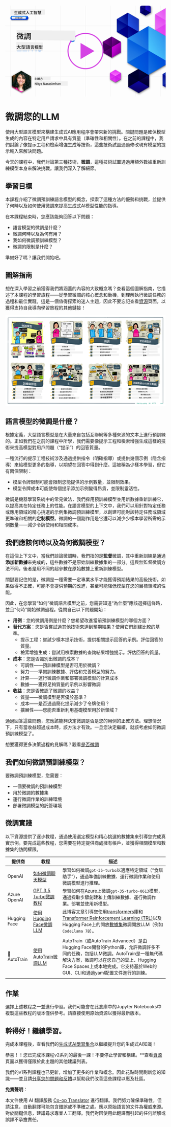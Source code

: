 <!--
CO_OP_TRANSLATOR_METADATA:
{
  "original_hash": "68664f7e754a892ae1d8d5e2b7bd2081",
  "translation_date": "2025-05-20T07:39:21+00:00",
  "source_file": "18-fine-tuning/README.md",
  "language_code": "hk"
}
-->
[![開源模型](../../../translated_images/18-lesson-banner.8487555c3e3225eefc1dc84e72c8e00bce1ee76db867a080628fb0fbb04aa0d2.hk.png)](https://aka.ms/gen-ai-lesson18-gh?WT.mc_id=academic-105485-koreyst)

# 微調您的LLM

使用大型語言模型來構建生成式AI應用程序會帶來新的挑戰。關鍵問題是確保模型生成的內容在特定用戶請求中具有質量（準確性和相關性）。在之前的課程中，我們討論了像提示工程和檢索增強生成等技術，這些技術試圖通過修改現有模型的提示輸入來解決問題。

今天的課程中，我們討論第三種技術，**微調**，這種技術試圖通過用額外數據重新訓練模型本身來解決挑戰。讓我們深入了解細節。

## 學習目標

本課程介紹了微調預訓練語言模型的概念，探索了這種方法的優勢和挑戰，並提供了何時以及如何使用微調來提高生成式AI模型性能的指導。

在本課程結束時，您應該能夠回答以下問題：

- 語言模型的微調是什麼？
- 微調何時以及為何有用？
- 我如何微調預訓練模型？
- 微調的限制是什麼？

準備好了嗎？讓我們開始吧。

## 圖解指南

想在深入學習之前獲得我們將涵蓋的內容的大致概念嗎？查看這個圖解指南，它描述了本課程的學習旅程——從學習微調的核心概念和動機，到理解執行微調任務的過程和最佳實踐。這是一個值得探索的迷人主題，因此不要忘記查看[資源](./RESOURCES.md?WT.mc_id=academic-105485-koreyst)頁面，以獲得支持自我導向學習旅程的其他鏈接！

![語言模型微調的圖解指南](../../../translated_images/18-fine-tuning-sketchnote.92733966235199dd260184b1aae3a84b877c7496bc872d8e63ad6fa2dd96bafc.hk.png)

## 語言模型的微調是什麼？

根據定義，大型語言模型是在大量來自包括互聯網等多種來源的文本上進行預訓練的。正如我們在之前的課程中所學，我們需要像提示工程和檢索增強生成這樣的技術來提高模型對用戶問題（“提示”）的回答質量。

一種流行的提示工程技術涉及通過提供指令（明確指導）或提供幾個示例（隱含指導）來給模型更多的指導，以期望在回答中得到什麼。這被稱為少樣本學習，但它有兩個限制：

- 模型令牌限制可能會限制您能提供的示例數量，並限制效果。
- 模型令牌成本可能使每個提示添加示例變得昂貴，並限制靈活性。

微調是機器學習系統中的常見做法，我們採用預訓練模型並用新數據重新訓練它，以提高其在特定任務上的性能。在語言模型的上下文中，我們可以用針對特定任務或應用領域的精心挑選的示例集微調預訓練模型，以創建可能對該特定任務或領域更準確和相關的**定制模型**。微調的一個副作用是它還可以減少少樣本學習所需的示例數量——減少令牌使用和相關成本。

## 我們應該何時以及為何微調模型？

在這個上下文中，當我們談論微調時，我們指的是**監督**微調，其中重新訓練是通過**添加新數據**來完成的，這些數據不是原始訓練數據集的一部分。這與無監督微調方法不同，後者是用不同的超參數在原始數據上重新訓練模型。

關鍵要記住的是，微調是一種需要一定專業水平才能獲得預期結果的高級技術。如果做得不正確，可能不會提供預期的改進，甚至可能降低模型在您的目標領域的性能。

因此，在您學習“如何”微調語言模型之前，您需要知道“為什麼”應該選擇這條路，並且“何時”開始微調過程。從問自己以下問題開始：

- **用例**：您的微調用例是什麼？您希望改進當前預訓練模型的哪個方面？
- **替代方案**：您是否嘗試過其他技術來達到預期結果？使用它們創建比較的基準。
  - 提示工程：嘗試少樣本提示技術，提供相關提示回答的示例。評估回答的質量。
  - 檢索增強生成：嘗試用檢索數據的查詢結果增強提示。評估回答的質量。
- **成本**：您是否識別出微調的成本？
  - 可調性——預訓練模型是否可用於微調？
  - 努力——準備訓練數據、評估和完善模型的努力。
  - 計算——運行微調作業和部署微調模型的計算成本
  - 數據——獲得足夠質量的示例以影響微調
- **收益**：您是否確認了微調的收益？
  - 質量——微調模型是否優於基準？
  - 成本——是否通過簡化提示減少了令牌使用？
  - 擴展性——您能否重新利用基礎模型用於新領域？

通過回答這些問題，您應該能夠決定微調是否是您的用例的正確方法。理想情況下，只有當收益超過成本時，該方法才有效。一旦您決定繼續，就該考慮如何微調預訓練模型了。

想要獲得更多決策過程的見解嗎？觀看[是否微調](https://www.youtube.com/watch?v=0Jo-z-MFxJs)

## 我們如何微調預訓練模型？

要微調預訓練模型，您需要：

- 一個要微調的預訓練模型
- 用於微調的數據集
- 運行微調作業的訓練環境
- 部署微調模型的託管環境

## 微調實踐

以下資源提供了逐步教程，通過使用選定模型和精心挑選的數據集來引導您完成真實示例。要完成這些教程，您需要在特定提供商處擁有帳戶，並獲得相關模型和數據集的訪問權限。

| 提供商       | 教程                                                                                                                                                                       | 描述                                                                                                                                                                                                                                                                                                                                                                                                                        |
| ------------ | ------------------------------------------------------------------------------------------------------------------------------------------------------------------------ | ---------------------------------------------------------------------------------------------------------------------------------------------------------------------------------------------------------------------------------------------------------------------------------------------------------------------------------------------------------------------------------------------------------------------------------- |
| OpenAI       | [如何微調聊天模型](https://github.com/openai/openai-cookbook/blob/main/examples/How_to_finetune_chat_models.ipynb?WT.mc_id=academic-105485-koreyst)                | 學習如何微調`gpt-35-turbo`以適應特定領域（“食譜助手”），通過準備訓練數據、運行微調作業和使用微調模型進行推理。                                                                                                                                                                                                                                              |
| Azure OpenAI | [GPT 3.5 Turbo微調教程](https://learn.microsoft.com/azure/ai-services/openai/tutorials/fine-tune?tabs=python-new%2Ccommand-line?WT.mc_id=academic-105485-koreyst) | 學習如何在Azure上微調`gpt-35-turbo-0613`模型，通過採取步驟創建和上傳訓練數據、運行微調作業。部署並使用新模型。                                                                                                                                                                                                                                                                 |
| Hugging Face | [使用Hugging Face微調LLM](https://www.philschmid.de/fine-tune-llms-in-2024-with-trl?WT.mc_id=academic-105485-koreyst)                                               | 此博客文章引導您使用[transformers](https://huggingface.co/docs/transformers/index?WT.mc_id=academic-105485-koreyst)庫和[Transformer Reinforcement Learning (TRL)](https://huggingface.co/docs/trl/index?WT.mc_id=academic-105485-koreyst])以及Hugging Face上的開放[數據集](https://huggingface.co/docs/datasets/index?WT.mc_id=academic-105485-koreyst)微調開放LLM（例如`CodeLlama 7B`）。 |
|              |                                                                                                                                                                                |                                                                                                                                                                                                                                                                                                                                                                                                                                    |
| 🤗 AutoTrain | [使用AutoTrain微調LLM](https://github.com/huggingface/autotrain-advanced/?WT.mc_id=academic-105485-koreyst)                                                         | AutoTrain（或AutoTrain Advanced）是由Hugging Face開發的Python庫，允許微調許多不同的任務，包括LLM微調。AutoTrain是一種無代碼解決方案，微調可以在您自己的雲上、Hugging Face Spaces上或本地完成。它支持基於Web的GUI、CLI和通過yaml配置文件進行的訓練。                                                                               |
|              |                                                                                                                                                                                |                                                                                                                                                                                                                                                                                                                                                                                                                                    |

## 作業

選擇上述教程之一並進行學習。我們可能會在此倉庫中的Jupyter Notebooks中複製這些教程的版本僅供參考。請直接使用原始資源以獲得最新版本。

## 幹得好！繼續學習。

完成本課程後，查看我們的[生成式AI學習集合](https://aka.ms/genai-collection?WT.mc_id=academic-105485-koreyst)以繼續提升您的生成式AI知識！

恭喜！！您已完成本課程v2系列的最後一課！不要停止學習和構建。**查看[資源](RESOURCES.md?WT.mc_id=academic-105485-koreyst)頁面以獲得僅限於此主題的其他建議列表。

我們的v1系列課程也已更新，增加了更多的作業和概念。因此花點時間刷新您的知識——並且請[分享您的問題和反饋](https://github.com/microsoft/generative-ai-for-beginners/issues?WT.mc_id=academic-105485-koreyst)以幫助我們改善這些課程以惠及社區。

**免責聲明**：

本文件使用 AI 翻譯服務 [Co-op Translator](https://github.com/Azure/co-op-translator) 進行翻譯。我們努力確保準確性，但請注意，自動翻譯可能包含錯誤或不準確之處。應以原始語言的文件為權威來源。對於關鍵信息，建議尋求專業人工翻譯。我們對因使用此翻譯而引起的任何誤解或誤譯不承擔責任。
